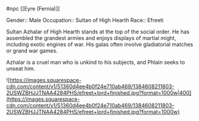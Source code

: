  #npc [[Eyre (Fernia)]]

Gender:: Male
Occupation:: Sultan of High Hearth
Race:: Efreeti

Sultan Azhalar of High Hearth stands at the top of the social order. He has assembled the grandest armies and enjoys displays of martial might, including exotic engines of war. His galas often involve gladiatorial matches or grand war games.

Azhalar is a cruel man who is unkind to his subjects, and Phlain seeks to unseat him.

![https://images.squarespace-cdn.com/content/v1/51360d4ee4b0f24e710ab469/1384608211803-2USWZBHJJTNAA4284PHS/efreet+lord+finished.jpg?format=1000w|400](https://images.squarespace-cdn.com/content/v1/51360d4ee4b0f24e710ab469/1384608211803-2USWZBHJJTNAA4284PHS/efreet+lord+finished.jpg?format=1000w)
